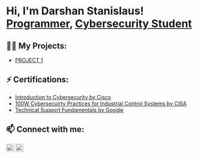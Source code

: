 <h1>Hi, I'm Darshan Stanislaus! <br/><a href="https://github.com/stanislausdarshan">Programmer</a>, <a href="https://www.linkedin.com/in/darshanstanislaus/">Cybersecurity Student</a>

<h2>👨‍💻 My Projects:</h2>

  - [PROJECT 1](URL)

<h2>⚡ Certifications:</h2>
  
- [Introduction to Cybersecurity by Cisco](https://www.credly.com/badges/a8e754e3-9dcd-4b91-936c-b57b98276666?source=linked_in_profile)
- [100W Cybersecuirty Practices for Industrial Control Systems by CISA](https://drive.google.com/file/d/19Zis6F_3uvHiPFfROyNd4OFoXElnQyZm/view)
- [Technical Support Fundamentals by Google](https://www.coursera.org/account/accomplishments/verify/W85UE94XEQAK)

<h2>📫 Connect with me:</h2>

[<img align="left" alt="JoshMadakor | Twitter" width="22px" src="https://cdn.jsdelivr.net/npm/simple-icons@v3/icons/twitter.svg" />][twitter]
[<img align="left" alt="JoshMadakor | LinkedIn" width="22px" src="https://cdn.jsdelivr.net/npm/simple-icons@v3/icons/linkedin.svg" />][linkedin]

[twitter]: https://twitter.com/stanisdarshan
[linkedin]: https://linkedin.com/in/darshanstanislaus
<!--
**joshmadakor1/joshmadakor1** is a ✨ _special_ ✨ repository because its `README.md` (this file) appears on your GitHub profile.

Here are some ideas to get you started:

- 🔭 I’m currently working on ...
- 🌱 I’m currently learning ...
- 👯 I’m looking to collaborate on ...
- 🤔 I’m looking for help with ...
- 💬 Ask me about ...
- 📫 How to reach me: ...
- 😄 Pronouns: ...
- ⚡ Fun fact: ...
-->
